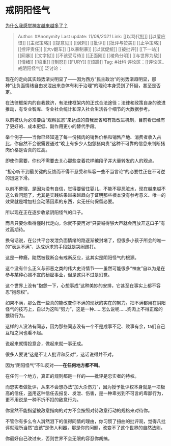 # 戒阴阳怪气
[为什么我感觉神友越来越多了？](https://www.zhihu.com/question/455693726/answer/2047856260)

> Author: #Anonymity
> Last update: *11/08/2021*
> Link: [[以骂代批]] [[以爱应恨]] [[主张策略]] [[提意见]] [[讽刺]] [[批评]] [[批评与赞美]] [[止争策略]] [[控评责任]] [[大v翻车]] [[以暴制暴]] [[以武促统]] [[被批评]] [[下一站]] [[网暴]] [[文字狱]] [[不该受亏待]] [[正面刚]] [[棱角分明]] [[与世界为敌]] [[情绪]] [[稳重]] [[制怒]] [[FURY]] [[烦躁]]
> Tag: #社科
> 评论区：[[评论区_戒阴阳怪气]]
> 泛讨论：

现在的走向其实趋势渐尖明显了——因为西方“民主政治“的劣势渐趋明显，那种“让负面情绪自由发泄出来总体有利于治理”的理论本身受到了怀疑，甚至是否定。

在法律框架内的自我救济，有法律框架内的正式合法途径；法律和政策自身的改进推动，有专业智库、专业社会统计和深入社会生活各个细节的大数据参考。

以前被认为必须要由“观察民怨”来达成的自我反省和有效改进机制，目前看已经有了更好的、成本更低、副作用更小的替代手段。

举个例子——当你已经知道了每一份猪肉的销售价格和销售产地、消费者收入占比，你自然不会很需要通过“晚上有多少人抱怨猪肉贵”这种不可靠的信息来判断猪肉价格是否真的过高。

即使你需要，你也不需要去关心那些变着花样编段子并大量转发的人的观点。

“担心听不到最关键的反馈而不得不忍受和纵容一些不当言论”的必要性正在不可逆的迅速下滑。

以前不整理，是因为没有自信，觉得要留住婴儿，不能不容忍脏水，现在越来越不这么看问题了，尤其是实践结果越来越趋向于证明那些根本没有参考意义、唯一的效果就是增加社会动荡因素的东西，实无任何保留必要。

所以现在正在逐步收紧阴阳怪气的口子。

而且只要你看得懂时代走向，你就不要再对“只要喊得够大声就会再放开这口子”有过高期待。

换句话说，在公共平台发泄负面情绪的路逐渐被封堵了，但很多小孩子所会的唯一的“表达不满”、达成诉求的手段就是哭闹踢打。

这是一种瘾，陡然被截断会有戒断反应，这其实是阴阳怪气的根源。

这个没有什么正义与邪恶之类的伟大史诗情节——虽然可能很多“神友”自以为是在参与某种心照不宣的秘密事业，但是这只不过是幻觉。

这个世界上没有“抱怨一下，心想事成”这种美妙的安排，它甚至在事实上都不容忍“抱怨权”。

如果不满，那么做一些真的能改变你不满的现状的实在的努力。把不满都用在阴阳怪气的技巧上，自以为这叫“努力”，这是一种……怎么说呢……狗肉上不得正席的猥琐行为。

这样的人没法有同志，因为那些同志没有一个不是成事不足、败事有余，ta们自己互相之间也看不起。

说起来就情投意合，做起来就一事无成。

很多人要说“这是不让人批评和反对”，这话说得并不对。

因为“阴阳怪气”不叫反对——**在任何地方都不叫**。

在任何一个地方，真正的规则都是一样的——批评是忠实者的特权。

而忠实者做批评，从来不会想办法“加大杀伤力”，因为授予批评权本身就是一项极高的信任，盗用这种信任去报复、发泄、伤害，是一种卑劣到不可言的卑鄙行为，更不用说是一种不折不扣的敌意行为。

你显然不能指望被敌意指向的对方不会按照对待敌意行动的规格来对待你。

不管你有多么令人潸然泪下的值得同情的理由，你习惯了扭曲的批评观，觉得凡批评就理所当然“应该”是伤人利器，那是你的问题，改变不了这个世界的自然法则。

你最好自己改过来，否则世界不会无限的容忍你胡搞。
